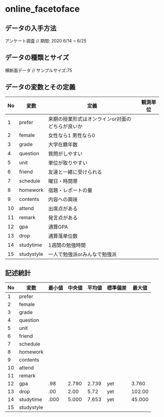 # online_facetoface

## データの入手方法

アンケート調査 //
期間: 2020 6/14 ~ 6/25

## データの種類とサイズ

横断面データ //
サンプルサイズ:75

## データの変数とその定義

| No   |     変数      | 定義 | 観測単位 |
| --- | ----------- | ------- | -------- |
| 1 |   prefer     |     来期の授業形式はオンラインor対面のどちらが良いか             |       |
| 2 | female | 女性なら1 男性なら0  |       |
| 3 |   grade     |      大学在籍年数      |        |
| 4 |   question     |     質問がしやすい              |        |
| 5 |   unit     |     単位が取りやすい              |          |
| 6 |   friend     |       友達と一緒に受けられる            |          |
| 7 |   schedule     |      曜日・時間帯             |          |
| 8 |   homework     |       宿題・レポートの量            |            |
| 9 |   contents     |      内容への興味             |       |
| 10|   attend     |       出席点がある            |            |
| 11|  remark      |     発言点がある              |            |
| 12|   gpa     |      通算GPA             |                |
| 13|   drop     |     通算落単位数              |              |
| 14|   studytime  |     1週間の勉強時間         |          |       |
| 15|   studystyle     |      一人で勉強派orみんなで勉強派             |             |

## 記述統計

| No   |     変数    |  最小値 | 中央値 |  平均値  |  標準偏差  |  最大値   |
| --- | ----------- | ------- | ------- |  -------- | ------- | -------- |
| 1 |   prefer     |         |          |          |           |         |
| 2 |   female       |         |          |          |           |         |
| 3 |   grade       |         |          |          |           |         |
| 4 |   question    |         |          |          |           |         |
| 5 |   unit        |         |          |          |           |         |
| 6 |   friend       |         |          |          |           |         |
| 7 |   schedule     |         |          |          |           |         |
| 8 |   homework     |         |          |          |           |         |
| 9 |   contents     |         |          |          |           |         |
| 10|   attend     |         |          |          |           |         |
| 11|   remark      |         |          |          |           |         |
| 12|   gpa        | .98   |   2.790  |     2.739     | yet    |  3.760 |
| 13|   drop       |   .00      |   2.00   |   5.72    |  yet   |  102.00 |
| 14|   studytime  |    .000     |   5.000   |   7.653    |   yet |  45.000 |
| 15|   studystyle |         |          |          |           |         |
